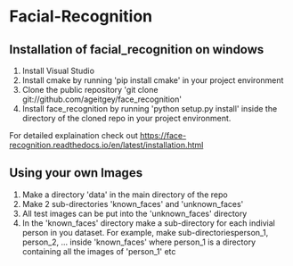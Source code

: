 # Facial-Recognition

## Installation of facial_recognition on windows
  1. Install Visual Studio
  2. Install cmake by running 'pip install cmake' in your project environment
  3. Clone the public repository 'git clone git://github.com/ageitgey/face_recognition'
  4. Install face_recognition by running 'python setup.py install' inside the directory of the cloned repo in your project environment.
  
For detailed explaination check out https://face-recognition.readthedocs.io/en/latest/installation.html
  
## Using your own Images
  1. Make a directory 'data' in the main directory of the repo
  2. Make 2 sub-directories 'known_faces' and 'unknown_faces'
  3. All test images can be put into the 'unknown_faces' directory
  4. In the 'known_faces' directory make a sub-directory for each indivial person in you dataset. For example, make sub-directoriesperson_1, person_2, ... inside 'known_faces' where person_1 is a directory containing all the images of 'person_1' etc
